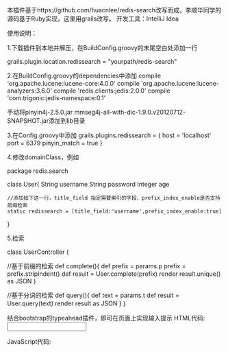 本插件基于https://github.com/huacnlee/redis-search改写而成，李顺华同学的源码基于Ruby实现，这里用grails改写。
开发工具：IntelliJ Idea

使用说明：

1.下载插件到本地并解压，在BuildConfig.groovy的末尾空白处添加一行

grails.plugin.location.redissearch = "yourpath/redis-search"

2.在BuildConfig.groovy的dependencies中添加
	compile 'org.apache.lucene:lucene-core:4.0.0'
	compile 'org.apache.lucene:lucene-analyzers:3.6.0'
    compile 'redis.clients:jedis:2.0.0'
    compile 'com.trigonic:jedis-namespace:0.1'

  手动将pinyin4j-2.5.0.jar mmseg4j-all-with-dic-1.9.0.v20120712-SNAPSHOT.jar添加到lib目录

3.在Config.groovy中添加
grails.plugins.redissearch = {
    host = 'localhost' 
    port = 6379
    pinyin_match = true
}

4.修改domainClass，例如

package redis.search


class User{
    String username
    String password
    Integer age

	//添加如下这一行，title_field 指定需要索引的字段，prefix_index_enable是否支持前缀检索
    static redissearch = [title_field:'username',prefix_index_enable:true]
}

5.检索

class UserController {

//基于前缀的检索
    def complete(){
        def prefix = params.p
        prefix = prefix.stripIndent()
        def result = User.complete(prefix)
        render result.unique() as JSON
    }

//基于分词的检索
    def query(){
        def text = params.t
        def result = User.query(text)
        render result as JSON
    }
｝

结合bootstrap的typeahead插件，即可在页面上实现输入提示
HTML代码:
<input type="text" name="p" id="name" size="20" data-provide="typeahead" data-link="complete" class="ajax-typeahead">

JavaScript代码:
<script type="text/javascript">
        $(document).ready(function () {
            $("#name").typeahead({
                source: function(query,process){
                    return $.ajax({
                        url:$("#name").data('link'),
                        type:'post',
                        data:{p:query},
                        dataType:'json',
                        success:function(result){
                            var list = result.map(function(item){
                                var aitem = {id:item.id,name:item.title}
                                return JSON.stringify(aitem)
                            });
                            return process(list);
                        }
                    });
                },
                matcher:function(item){
                  return true
                },
                highlighter:function(item){
                    return JSON.parse(item).name;
                },
                updater:function(item){
                    return JSON.parse(item).name;
                }
            });
        });
    </script>

